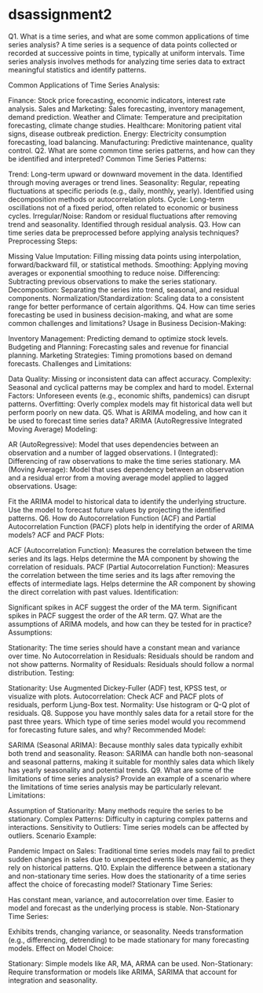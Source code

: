 # dsassignment2
Q1. What is a time series, and what are some common applications of time series analysis?
A time series is a sequence of data points collected or recorded at successive points in time, typically at uniform intervals. Time series analysis involves methods for analyzing time series data to extract meaningful statistics and identify patterns.

Common Applications of Time Series Analysis:

Finance: Stock price forecasting, economic indicators, interest rate analysis.
Sales and Marketing: Sales forecasting, inventory management, demand prediction.
Weather and Climate: Temperature and precipitation forecasting, climate change studies.
Healthcare: Monitoring patient vital signs, disease outbreak prediction.
Energy: Electricity consumption forecasting, load balancing.
Manufacturing: Predictive maintenance, quality control.
Q2. What are some common time series patterns, and how can they be identified and interpreted?
Common Time Series Patterns:

Trend: Long-term upward or downward movement in the data. Identified through moving averages or trend lines.
Seasonality: Regular, repeating fluctuations at specific periods (e.g., daily, monthly, yearly). Identified using decomposition methods or autocorrelation plots.
Cycle: Long-term oscillations not of a fixed period, often related to economic or business cycles.
Irregular/Noise: Random or residual fluctuations after removing trend and seasonality. Identified through residual analysis.
Q3. How can time series data be preprocessed before applying analysis techniques?
Preprocessing Steps:

Missing Value Imputation: Filling missing data points using interpolation, forward/backward fill, or statistical methods.
Smoothing: Applying moving averages or exponential smoothing to reduce noise.
Differencing: Subtracting previous observations to make the series stationary.
Decomposition: Separating the series into trend, seasonal, and residual components.
Normalization/Standardization: Scaling data to a consistent range for better performance of certain algorithms.
Q4. How can time series forecasting be used in business decision-making, and what are some common challenges and limitations?
Usage in Business Decision-Making:

Inventory Management: Predicting demand to optimize stock levels.
Budgeting and Planning: Forecasting sales and revenue for financial planning.
Marketing Strategies: Timing promotions based on demand forecasts.
Challenges and Limitations:

Data Quality: Missing or inconsistent data can affect accuracy.
Complexity: Seasonal and cyclical patterns may be complex and hard to model.
External Factors: Unforeseen events (e.g., economic shifts, pandemics) can disrupt patterns.
Overfitting: Overly complex models may fit historical data well but perform poorly on new data.
Q5. What is ARIMA modeling, and how can it be used to forecast time series data?
ARIMA (AutoRegressive Integrated Moving Average) Modeling:

AR (AutoRegressive): Model that uses dependencies between an observation and a number of lagged observations.
I (Integrated): Differencing of raw observations to make the time series stationary.
MA (Moving Average): Model that uses dependency between an observation and a residual error from a moving average model applied to lagged observations.
Usage:

Fit the ARIMA model to historical data to identify the underlying structure.
Use the model to forecast future values by projecting the identified patterns.
Q6. How do Autocorrelation Function (ACF) and Partial Autocorrelation Function (PACF) plots help in identifying the order of ARIMA models?
ACF and PACF Plots:

ACF (Autocorrelation Function): Measures the correlation between the time series and its lags.
Helps determine the MA component by showing the correlation of residuals.
PACF (Partial Autocorrelation Function): Measures the correlation between the time series and its lags after removing the effects of intermediate lags.
Helps determine the AR component by showing the direct correlation with past values.
Identification:

Significant spikes in ACF suggest the order of the MA term.
Significant spikes in PACF suggest the order of the AR term.
Q7. What are the assumptions of ARIMA models, and how can they be tested for in practice?
Assumptions:

Stationarity: The time series should have a constant mean and variance over time.
No Autocorrelation in Residuals: Residuals should be random and not show patterns.
Normality of Residuals: Residuals should follow a normal distribution.
Testing:

Stationarity: Use Augmented Dickey-Fuller (ADF) test, KPSS test, or visualize with plots.
Autocorrelation: Check ACF and PACF plots of residuals, perform Ljung-Box test.
Normality: Use histogram or Q-Q plot of residuals.
Q8. Suppose you have monthly sales data for a retail store for the past three years. Which type of time series model would you recommend for forecasting future sales, and why?
Recommended Model:

SARIMA (Seasonal ARIMA): Because monthly sales data typically exhibit both trend and seasonality.
Reason: SARIMA can handle both non-seasonal and seasonal patterns, making it suitable for monthly sales data which likely has yearly seasonality and potential trends.
Q9. What are some of the limitations of time series analysis? Provide an example of a scenario where the limitations of time series analysis may be particularly relevant.
Limitations:

Assumption of Stationarity: Many methods require the series to be stationary.
Complex Patterns: Difficulty in capturing complex patterns and interactions.
Sensitivity to Outliers: Time series models can be affected by outliers.
Scenario Example:

Pandemic Impact on Sales: Traditional time series models may fail to predict sudden changes in sales due to unexpected events like a pandemic, as they rely on historical patterns.
Q10. Explain the difference between a stationary and non-stationary time series. How does the stationarity of a time series affect the choice of forecasting model?
Stationary Time Series:

Has constant mean, variance, and autocorrelation over time.
Easier to model and forecast as the underlying process is stable.
Non-Stationary Time Series:

Exhibits trends, changing variance, or seasonality.
Needs transformation (e.g., differencing, detrending) to be made stationary for many forecasting models.
Effect on Model Choice:

Stationary: Simple models like AR, MA, ARMA can be used.
Non-Stationary: Require transformation or models like ARIMA, SARIMA that account for integration and seasonality.





